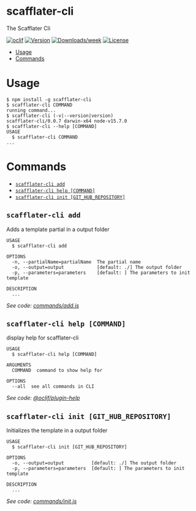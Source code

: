 scafflater-cli
=======

The Scafflater Cli

[![oclif](https://img.shields.io/badge/cli-oclif-brightgreen.svg)](https://oclif.io)
[![Version](https://img.shields.io/npm/v/scf-cli.svg)](https://npmjs.org/package/scf-cli)
[![Downloads/week](https://img.shields.io/npm/dw/scf-cli.svg)](https://npmjs.org/package/scf-cli)
[![License](https://img.shields.io/npm/l/scf-cli.svg)](https://github.com/chicoribas/scf-cli/blob/master/package.json)

<!-- toc -->
* [Usage](#usage)
* [Commands](#commands)
<!-- tocstop -->
# Usage
<!-- usage -->
```sh-session
$ npm install -g scafflater-cli
$ scafflater-cli COMMAND
running command...
$ scafflater-cli (-v|--version|version)
scafflater-cli/0.0.7 darwin-x64 node-v15.7.0
$ scafflater-cli --help [COMMAND]
USAGE
  $ scafflater-cli COMMAND
...
```
<!-- usagestop -->
# Commands
<!-- commands -->
* [`scafflater-cli add`](#scafflater-cli-add)
* [`scafflater-cli help [COMMAND]`](#scafflater-cli-help-command)
* [`scafflater-cli init [GIT_HUB_REPOSITORY]`](#scafflater-cli-init-git_hub_repository)

## `scafflater-cli add`

Adds a template partial in a output folder

```
USAGE
  $ scafflater-cli add

OPTIONS
  -n, --partialName=partialName  The partial name
  -o, --output=output            [default: ./] The output folder
  -p, --parameters=parameters    [default: ] The parameters to init template

DESCRIPTION
  ...
```

_See code: [commands/add.js](https://github.com/chicoribas/scafflater/blob/v0.0.7/commands/add.js)_

## `scafflater-cli help [COMMAND]`

display help for scafflater-cli

```
USAGE
  $ scafflater-cli help [COMMAND]

ARGUMENTS
  COMMAND  command to show help for

OPTIONS
  --all  see all commands in CLI
```

_See code: [@oclif/plugin-help](https://github.com/oclif/plugin-help/blob/v3.2.2/src/commands/help.ts)_

## `scafflater-cli init [GIT_HUB_REPOSITORY]`

Initializes the template in a output folder

```
USAGE
  $ scafflater-cli init [GIT_HUB_REPOSITORY]

OPTIONS
  -o, --output=output          [default: ./] The output folder
  -p, --parameters=parameters  [default: ] The parameters to init template

DESCRIPTION
  ...
```

_See code: [commands/init.js](https://github.com/chicoribas/scafflater/blob/v0.0.7/commands/init.js)_
<!-- commandsstop -->
